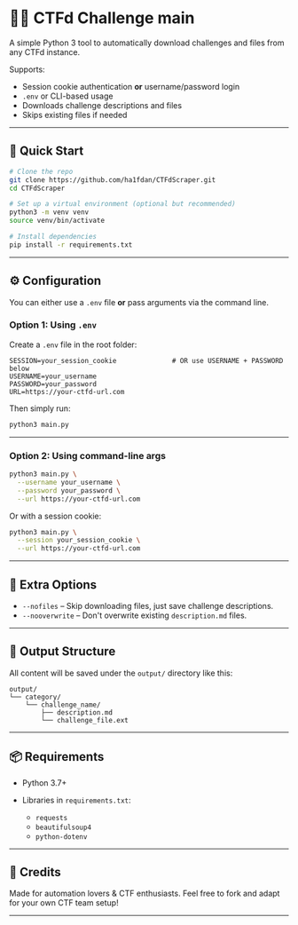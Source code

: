 # 🕵️‍♂️ CTFd Challenge main

A simple Python 3 tool to automatically download challenges and files from any CTFd instance.

Supports:
- Session cookie authentication **or** username/password login
- `.env` or CLI-based usage
- Downloads challenge descriptions and files
- Skips existing files if needed

---

## 🚀 Quick Start

```bash
# Clone the repo
git clone https://github.com/ha1fdan/CTFdScraper.git
cd CTFdScraper

# Set up a virtual environment (optional but recommended)
python3 -m venv venv
source venv/bin/activate

# Install dependencies
pip install -r requirements.txt
````

---

## ⚙️ Configuration

You can either use a `.env` file **or** pass arguments via the command line.

### Option 1: Using `.env`

Create a `.env` file in the root folder:

```
SESSION=your_session_cookie              # OR use USERNAME + PASSWORD below
USERNAME=your_username
PASSWORD=your_password
URL=https://your-ctfd-url.com
```

Then simply run:

```bash
python3 main.py
```

---

### Option 2: Using command-line args

```bash
python3 main.py \
  --username your_username \
  --password your_password \
  --url https://your-ctfd-url.com
```

Or with a session cookie:

```bash
python3 main.py \
  --session your_session_cookie \
  --url https://your-ctfd-url.com
```

---

## 🧰 Extra Options

* `--nofiles` – Skip downloading files, just save challenge descriptions.
* `--nooverwrite` – Don't overwrite existing `description.md` files.

---

## 📁 Output Structure

All content will be saved under the `output/` directory like this:

```
output/
└── category/
    └── challenge_name/
        ├── description.md
        └── challenge_file.ext
```

---

## 📦 Requirements

* Python 3.7+
* Libraries in `requirements.txt`:

  * `requests`
  * `beautifulsoup4`
  * `python-dotenv`

---

## 🙏 Credits

Made for automation lovers & CTF enthusiasts.
Feel free to fork and adapt for your own CTF team setup!

---